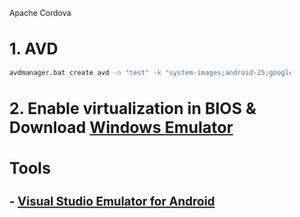 Apache Cordova

# 1. AVD
```sh
avdmanager.bat create avd -n "test" -k "system-images;android-25;google_apis;x86"
```

# 2. Enable virtualization in BIOS & Download <a href="https://www.visualstudio.com/vs/msft-android-emulator/" target="_blank">Windows Emulator</a> 

# Tools
## - <a href="https://www.visualstudio.com/vs/msft-android-emulator/" target="_blank">Visual Studio Emulator for Android</a> 
```sh

```
